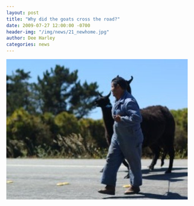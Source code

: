 ```yaml
---
layout: post
title: "Why did the goats cross the road?"
date: 2009-07-27 12:00:00 -0700
header-img: "/img/news/21_newhome.jpg"
author: Dee Harley
categories: news
---
```

![image](/img/news/21_acrossroad.jpg)

